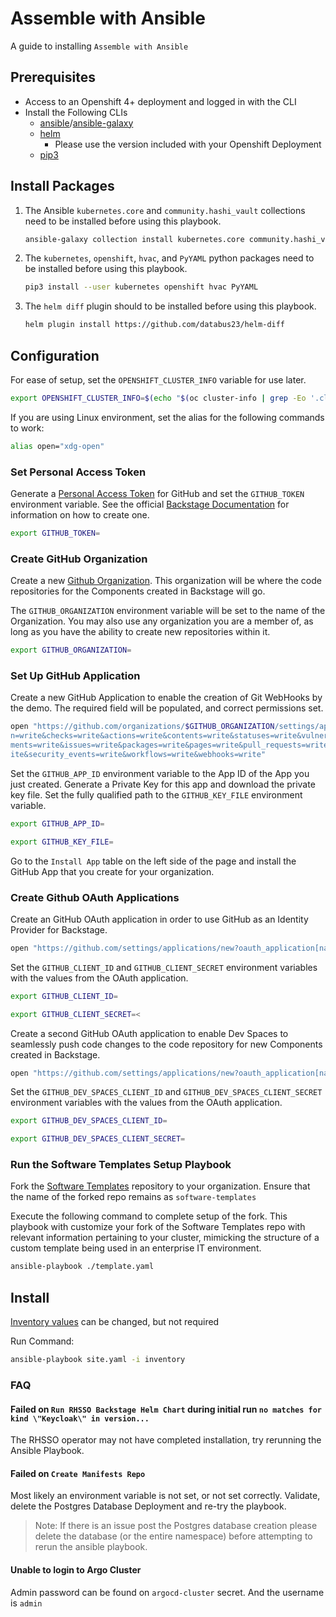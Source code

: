# Assemble with Ansible

A guide to installing `Assemble with Ansible`

## Prerequisites

- Access to an Openshift 4+ deployment and logged in with the CLI
- Install the Following CLIs
  - [ansible](https://www.ansible.com/)/[ansible-galaxy](https://galaxy.ansible.com/)
  - [helm](https://helm.sh/)
    - Please use the version included with your Openshift Deployment
  - [pip3](https://pypi.org/project/pip/)
## Install Packages

1. The Ansible `kubernetes.core` and `community.hashi_vault` collections need to be installed before using this playbook.

    ``` sh
    ansible-galaxy collection install kubernetes.core community.hashi_vault
    ```

1. The `kubernetes`, `openshift`, `hvac`, and `PyYAML` python packages need to be installed before using this playbook.

    ``` sh
    pip3 install --user kubernetes openshift hvac PyYAML
    ```

1. The `helm diff` plugin should to be installed before using this playbook.

    ``` sh
    helm plugin install https://github.com/databus23/helm-diff
    ```

## Configuration

For ease of setup, set the `OPENSHIFT_CLUSTER_INFO` variable for use later.

``` sh
export OPENSHIFT_CLUSTER_INFO=$(echo "$(oc cluster-info | grep -Eo '.cluster(.*?).com')")
```

If you are using Linux environment, set the alias for the following commands to work:

``` sh
alias open="xdg-open"
```
### Set Personal Access Token
Generate a [Personal Access Token](https://github.com/settings/tokens) for GitHub and set the `GITHUB_TOKEN` environment variable. See the official [Backstage Documentation](https://backstage.io/docs/getting-started/configuration#setting-up-a-github-integration) for information on how to create one.
``` sh
export GITHUB_TOKEN=
```

### Create GitHub Organization

Create a new [Github Organization](https://github.com/account/organizations/new?plan=free). This organization will be where the code repositories for the Components created in Backstage will go.

The `GITHUB_ORGANIZATION` environment variable will be set to the name of the Organization. You may also use any organization you are a member of, as long as you have the ability to create new repositories within it.

``` sh
export GITHUB_ORGANIZATION=
```

### Set Up GitHub Application

Create a new GitHub Application to enable the creation of Git WebHooks by the demo.  The required field will be populated, and correct permissions set.

``` sh
open "https://github.com/organizations/$GITHUB_ORGANIZATION/settings/apps/new?name=$GITHUB_ORGANIZATION-tekton-webook&url=https://janus-idp.io/blog&webhook_active=false&public=false&administratio
n=write&checks=write&actions=write&contents=write&statuses=write&vulnerability_alerts=write&dependabot_secrets=write&deployments=write&discussions=write&environ
ments=write&issues=write&packages=write&pages=write&pull_requests=write&repository_hooks=write&repository_projects=write&secret_scanning_alerts=write&secrets=wr
ite&security_events=write&workflows=write&webhooks=write"
```

Set the `GITHUB_APP_ID` environment variable to the App ID of the App you just created. Generate a Private Key for this app and download the private key file.  Set the fully qualified path to the `GITHUB_KEY_FILE` environment variable.

``` sh
export GITHUB_APP_ID=
```
``` sh
export GITHUB_KEY_FILE=
```

Go to the `Install App` table on the left side of the page and install the GitHub App that you create for your organization.

### Create Github OAuth Applications

Create an GitHub OAuth application in order to use GitHub as an Identity Provider for Backstage.

``` sh
open "https://github.com/settings/applications/new?oauth_application[name]=$JANUS_IDP_BOOTSRAP-identity-provider&oauth_application[url]=https://assemble-demo.apps$OPENSHIFT_CLUSTER_INFO&oauth_application[callback_url]=https://keycloak-backstage.apps$OPENSHIFT_CLUSTER_INFO/auth/realms/backstage/broker/github/endpoint"
```

Set the `GITHUB_CLIENT_ID` and `GITHUB_CLIENT_SECRET` environment variables with the values from the OAuth application.

``` sh
export GITHUB_CLIENT_ID=
```
``` sh
export GITHUB_CLIENT_SECRET=<
```

Create a second GitHub OAuth application to enable Dev Spaces to seamlessly push code changes to the code repository for new Components created in Backstage.  

``` sh
open "https://github.com/settings/applications/new?oauth_application[name]=$JANUS_IDP_BOOTSRAP-dev-spaces&oauth_application[url]=https://devspaces.apps$OPENSHIFT_CLUSTER_INFO&oauth_application[callback_url]=https://devspaces.apps$OPENSHIFT_CLUSTER_INFO/api/oauth/callback"
```

Set the `GITHUB_DEV_SPACES_CLIENT_ID` and `GITHUB_DEV_SPACES_CLIENT_SECRET` environment variables with the values from the OAuth application.

``` sh
export GITHUB_DEV_SPACES_CLIENT_ID=
```
``` sh
export GITHUB_DEV_SPACES_CLIENT_SECRET=
```

### Run the Software Templates Setup Playbook

Fork the [Software Templates](https://github.com/janus-idp/software-templates) repository to your organization. Ensure that the name of the forked repo remains as `software-templates`

Execute the following command to complete setup of the fork. This playbook with customize your fork of the Software Templates repo with relevant information pertaining to your cluster, mimicking the structure of a custom template being used in an enterprise IT environment.

```sh
ansible-playbook ./template.yaml
```
## Install

[Inventory values](inventory/group_vars/all.yml) can be changed, but not required

Run Command:

```sh
ansible-playbook site.yaml -i inventory
```

### FAQ

#### Failed on `Run RHSSO Backstage Helm Chart` during initial run `no matches for kind \"Keycloak\" in version...`

The RHSSO operator may not have completed installation, try rerunning the Ansible Playbook.

#### Failed on `Create Manifests Repo`

Most likely an environment variable is not set, or not set correctly. Validate, delete the Postgres Database Deployment and re-try the playbook.

> Note: If there is an issue post the Postgres database creation please delete the database (or the entire namespace) before attempting to rerun the ansible playbook.

#### Unable to login to Argo Cluster

Admin password can be found on `argocd-cluster` secret. And the username is `admin`
